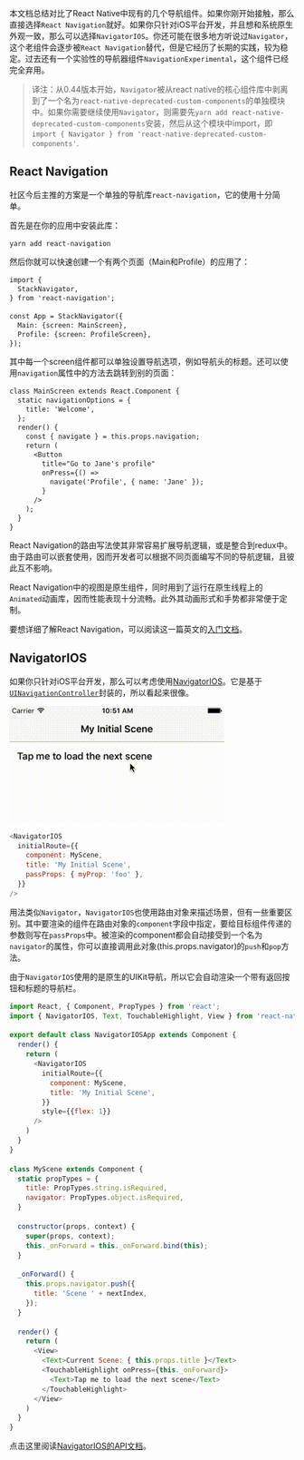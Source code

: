 本文档总结对比了React Native中现有的几个导航组件。如果你刚开始接触，那么直接选择`React Navigation`就好。如果你只针对iOS平台开发，并且想和系统原生外观一致，那么可以选择`NavigatorIOS`。你还可能在很多地方听说过`Navigator`，这个老组件会逐步被`React Navigation`替代，但是它经历了长期的实践，较为稳定。过去还有一个实验性的导航器组件`NavigationExperimental`，这个组件已经完全弃用。

> 译注：从0.44版本开始，`Navigator`被从react native的核心组件库中剥离到了一个名为`react-native-deprecated-custom-components`的单独模块中。如果你需要继续使用`Navigator`，则需要先`yarn add react-native-deprecated-custom-components`安装，然后从这个模块中import，即`import { Navigator } from 'react-native-deprecated-custom-components'`.

## React Navigation

社区今后主推的方案是一个单独的导航库`react-navigation`，它的使用十分简单。

首先是在你的应用中安装此库：

```
yarn add react-navigation
```

然后你就可以快速创建一个有两个页面（Main和Profile）的应用了：

```
import {
  StackNavigator,
} from 'react-navigation';

const App = StackNavigator({
  Main: {screen: MainScreen},
  Profile: {screen: ProfileScreen},
});
```

其中每一个screen组件都可以单独设置导航选项，例如导航头的标题。还可以使用`navigation`属性中的方法去跳转到别的页面：

```
class MainScreen extends React.Component {
  static navigationOptions = {
    title: 'Welcome',
  };
  render() {
    const { navigate } = this.props.navigation;
    return (
      <Button
        title="Go to Jane's profile"
        onPress={() =>
          navigate('Profile', { name: 'Jane' });
        }
      />
    );
  }
}
```

React Navigation的路由写法使其非常容易扩展导航逻辑，或是整合到redux中。由于路由可以嵌套使用，因而开发者可以根据不同页面编写不同的导航逻辑，且彼此互不影响。

React Navigation中的视图是原生组件，同时用到了运行在原生线程上的`Animated`动画库，因而性能表现十分流畅。此外其动画形式和手势都非常便于定制。

要想详细了解React Navigation，可以阅读这一篇英文的[入门文档](https://reactnavigation.org/docs/intro/)。


## NavigatorIOS

如果你只针对iOS平台开发，那么可以考虑使用[NavigatorIOS](navigatorios.html)。它是基于 [`UINavigationController`](https://developer.apple.com/library/ios/documentation/UIKit/Reference/UINavigationController_Class/)封装的，所以看起来很像。

![](img/NavigationStack-NavigatorIOS.gif)

```javascript
<NavigatorIOS
  initialRoute={{
    component: MyScene,
    title: 'My Initial Scene',
    passProps: { myProp: 'foo' },
  }}
/>
```

用法类似`Navigator`，`NavigatorIOS`也使用路由对象来描述场景，但有一些重要区别。其中要渲染的组件在路由对象的`component`字段中指定，要给目标组件传递的参数则写在`passProps`中。被渲染的component都会自动接受到一个名为`navigator`的属性，你可以直接调用此对象(this.props.navigator)的`push`和`pop`方法。

由于`NavigatorIOS`使用的是原生的UIKit导航，所以它会自动渲染一个带有返回按钮和标题的导航栏。

```javascript
import React, { Component, PropTypes } from 'react';
import { NavigatorIOS, Text, TouchableHighlight, View } from 'react-native';

export default class NavigatorIOSApp extends Component {
  render() {
    return (
      <NavigatorIOS
        initialRoute={{
          component: MyScene,
          title: 'My Initial Scene',
        }}
        style={{flex: 1}}
      />
    )
  }
}

class MyScene extends Component {
  static propTypes = {
    title: PropTypes.string.isRequired,
    navigator: PropTypes.object.isRequired,
  }

  constructor(props, context) {
    super(props, context);
    this._onForward = this._onForward.bind(this);
  }

  _onForward() {
    this.props.navigator.push({
      title: 'Scene ' + nextIndex,
    });
  }

  render() {
    return (
      <View>
        <Text>Current Scene: { this.props.title }</Text>
        <TouchableHighlight onPress={this._onForward}>
          <Text>Tap me to load the next scene</Text>
        </TouchableHighlight>
      </View>
    )
  }
}
```

点击这里阅读[NavigatorIOS的API文档](navigatorios.html)。